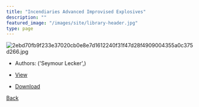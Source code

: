 ```yaml
---
title: "Incendiaries Advanced Improvised Explosives"
description: ""
featured_image: "/images/site/library-header.jpg"
type: page
---
```


![2ebd70fb9f233e37020cb0e8e7d1612240f31f47d28f4909004355a0c375d266.jpg](https://drive.google.com/uc?export=view&id=1rqJkxzncbekQTBh5FBkk4I5ytgpsAqUQ)
* Authors: ('Seymour Lecker',)
* <a href="https://drive.google.com/uc?export=view&id=1m1l1SNVCbbuelecJxmIshhU_Gelcyh9k" target="_blank">View</a>

* [Download](https://drive.google.com/uc?export=download&id=1m1l1SNVCbbuelecJxmIshhU_Gelcyh9k)

[Back](/library/)
